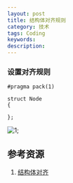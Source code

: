 ```yaml
---
layout: post
title: 结构体对齐规则
category: 技术
tags: Coding
keywords: 
description: 
---
```


### 设置对齐规则
```
#pragma pack(1)
```

```
struct Node
{
   
};
```

![1](https://github.com/lyb6537/lyb6537.github.io/blob/master/public/img/data-struct/1.jpg);

## 参考资源
1. [结构体对齐](http://blog.csdn.net/liukun321/article/details/6974282)
